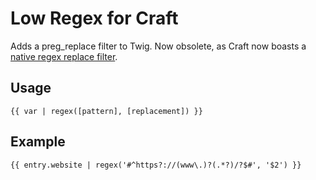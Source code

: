 # Low Regex for Craft

Adds a preg_replace filter to Twig. Now obsolete, as Craft now boasts a [native regex replace filter](http://buildwithcraft.com/docs/templating/filters#replace).

## Usage

`{{ var | regex([pattern], [replacement]) }}`

## Example

`{{ entry.website | regex('#^https?://(www\.)?(.*?)/?$#', '$2') }}`
